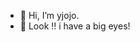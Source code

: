 - 👋 Hi, I’m yjojo.
- 👀 Look !! i have a big eyes!


<!---
jjjjjons/jjjjjons is a ✨ special ✨ repository because its `README.md` (this file) appears on your GitHub profile.
You can click the Preview link to take a look at your changes.
--->

